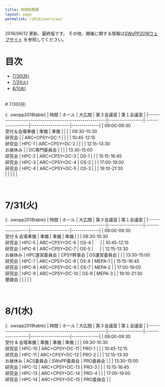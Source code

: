 ```yaml
---
title: 時間割概要
layout: page
permalink: /2018/overview/
---
```


2018/06/12 更新、最終版です。
その他、開催に関する情報は[SWoPP2018ウェブサイト](https://sites.google.com/site/swoppweb/swopp2018/) を参照してください。
<!-- 著者の方へ： 発表題目等に変更がある場合は、発表先研究会に連絡してください。-->

# 目次

- [7/30(月)](#730)
- [7/31(火)](#731)
- [8/1(水)](#801)




<br/>
# 7/30(月)

{: .swopp2018table}
| 時間                                                    | ホール           | 大広間            | 第３会議室         | 第１会議室   |
|---------------------------------------------------------|------------------|-------------------|--------------------|--------------|
| 09:00-09:30<br/>受付＆会場準備                          | 準備             | 準備              |                    |              |
| 09:30-10:30<br/>研究会                                  |                  | ARC+CPSY+DC-1     |                    |              |
| 10:45-12:15<br/>研究会                                  | HPC-1            | ARC+CPSY+DC-2     |                    |              |
| 12:15-13:30<br/>お昼休み                                |                  | DC専門委員会      |                    |              |
| 13:30-15:00<br/>研究会                                  | HPC-2            | ARC+CPSY+DC-3     | OS-1               |              |
| 15:15-16:45<br/>研究会                                  | HPC-3            | ARC+CPSY+DC-4     | OS-2               |              |
| 17:00-19:00<br/>研究会                                  | HPC-4            | ARC+CPSY+DC-5     | OS-3               |              |
| 19:10-21:30<br/>                                        |                  |                   |                    |              |

<br/>

# 7/31(火)

{: .swopp2018table}
| 時間                                                    | ホール           | 大広間            | 第３会議室         | 第１会議室   |
|---------------------------------------------------------|------------------|-------------------|--------------------|--------------|
| 09:00-09:30<br/>受付 & 会場準備                         | 準備             | 準備              | 準備               |              |
| 09:30-10:30<br/>研究会                                  | HPC-5            | ARC+CPSY+DC-6     | OS-4               | 　           |
| 10:45-12:15<br/>研究会                                  | HPC-6            | ARC+CPSY+DC-7     | OS-5               |   　         |
| 12:15-13:30<br/>お昼休み                                | HPC運営委員会    | CPSY幹事会        | OS運営委員会       |              |
| 13:30-15:00<br/>研究会                                  | HPC-7            | ARC+CPSY+DC-8     | OS-6               | MEPA-1       |
| 15:15-16:45<br/>研究会                                  | HPC-8            | ARC+CPSY+DC-9     | OS-7               | MEPA-2       |
| 17:00-19:00<br/>研究会                                  | HPC-9            | ARC+CPSY+DC-10    | OS-8               | MEPA-3       |
| 19:10-21:30<br/>懇親会                                  |                  |                   |                    |              |

<br/>

# 8/1(水)

{: .swopp2018table}
| 時間                                                    | ホール           | 大広間            | 第３会議室         | 第１会議室   |
|---------------------------------------------------------|------------------|-------------------|--------------------|--------------|
| 09:00-09:30<br/>受付 & 会場準備                         | 準備             | 準備              | 準備               |              |
| 09:30-10:30<br/>研究会                                  | HPC-10           | ARC+CPSY+DC-11    | PRO-1              |              |
| 10:45-12:15<br/>研究会                                  | HPC-11           | ARC+CPSY+DC-12    | PRO-2              |              |
| 12:15-13:30<br/>お昼休み                                | ACS委員会        | SWoPP委員会       | PRO委員会          |              |
| 13:30-15:00<br/>研究会                                  | HPC-12           | ARC+CPSY+DC-13    | PRO-3              |              |
| 15:15-16:45<br/>研究会                                  | HPC-13           | ARC+CPSY+DC-14    | PRO-4              |              |
| 17:00-19:00<br/>研究会                                  | HPC-14           | ARC+CPSY+DC-15    | PRO委員会          |              |
